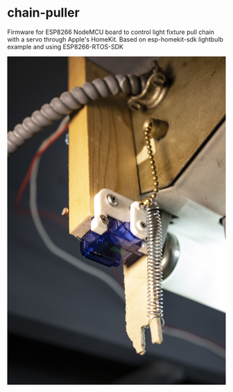 # chain-puller
Firmware for ESP8266 NodeMCU board to control light fixture pull chain with a servo through Apple's HomeKit. Based on esp-homekit-sdk lightbulb example and using ESP8266-RTOS-SDK


![Photo1](photo1.JPG)
